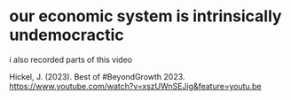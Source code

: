 # our economic system is intrinsically undemocractic 



i also recorded parts of this video

Hickel, J. (2023). Best of #BeyondGrowth 2023. https://www.youtube.com/watch?v=xszUWnSEJig&feature=youtu.be